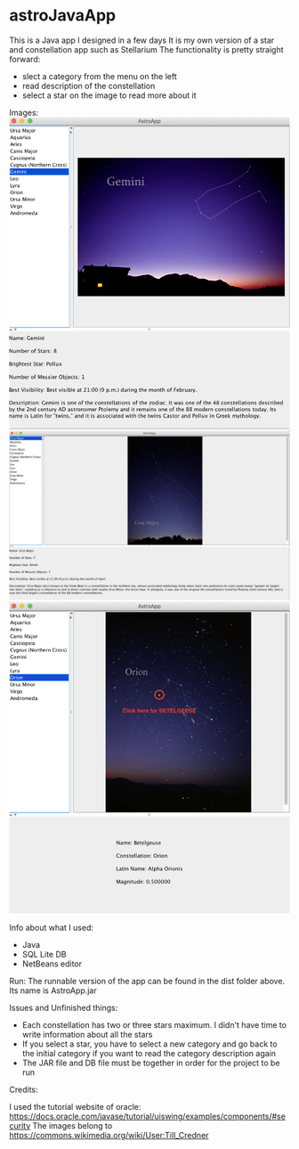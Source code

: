 # astroJavaApp

This is a Java app I designed in a few days
It is my own version of a star and constellation app such as Stellarium
The functionality is pretty straight forward: 
- slect a category from the menu on the left
- read description of the constellation
- select a star on the image to read more about it

Images:
![alt text](https://raw.githubusercontent.com/Andrei0795/astroJavaApp/master/img1.png)
![alt text](https://raw.githubusercontent.com/Andrei0795/astroJavaApp/master/img2.png)
![alt text](https://raw.githubusercontent.com/Andrei0795/astroJavaApp/master/img3.png)

Info about what I used:
- Java
- SQL Lite DB
- NetBeans editor

Run:
The runnable version of the app can be found in the dist folder above. Its name is AstroApp.jar

Issues and Unfinished things:

- Each constellation has two or three stars maximum. I didn't have time to write information about all the stars
- If you select a star, you have to select a new category and go back to the initial category if you want to read the category description again
- The JAR file and DB file must be together in order for the project to be run 

Credits:

I used the tutorial website of oracle: https://docs.oracle.com/javase/tutorial/uiswing/examples/components/#security
The images belong to https://commons.wikimedia.org/wiki/User:Till_Credner
